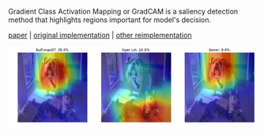 Gradient Class Activation Mapping or GradCAM is a saliency detection method that highlights regions important for model's decision.

[paper](https://arxiv.org/pdf/1610.02391v1.pdf) | [original implementation](https://github.com/ramprs/grad-cam) | [other reimplementation](https://github.com/jacobgil/pytorch-grad-cam) 

![](stuff/gradcam.png)
